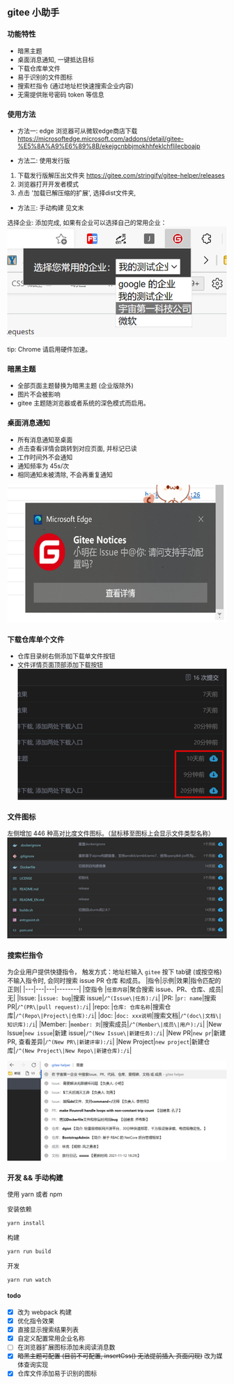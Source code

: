 ## gitee 小助手

### 功能特性
- 暗黑主题
- 桌面消息通知, 一键抵达目标
- 下载仓库单文件
- 易于识别的文件图标
- 搜索栏指令 (通过地址栏快速搜索企业内容)
- 无需提供账号密码 token 等信息
### 使用方法
- 方法一:
 edge 浏览器可从微软edge商店下载 https://microsoftedge.microsoft.com/addons/detail/gitee-%E5%8A%A9%E6%89%8B/ekejgcnbbjmokhhfeklchflilecboajp

- 方法二: 使用发行版
1. 下载发行版解压出文件夹 https://gitee.com/stringify/gitee-helper/releases
2. 浏览器打开开发者模式
3. 点击 '加载已解压缩的扩展', 选择dist文件夹,
- 方法三: 手动构建
见文末

选择企业: 
添加完成,  如果有企业可以选择自己的常用企业：
 ![输入图片说明](example-img/select-enterprises.png)

tip: Chrome 请启用硬件加速。

### 暗黑主题
  - 全部页面主题替换为暗黑主题 (企业版除外)
  - 图片不会被影响
  - gitee 主题随浏览器或者系统的深色模式而启用。
  
### 桌面消息通知
 - 所有消息通知至桌面
 - 点击查看详情会跳转到对应页面, 并标记已读
 - 工作时间外不会通知
 - 通知频率为 45s/次
 - 相同通知未被清除, 不会再重复通知

![输入图片说明](example-img/image.png)
### 下载仓库单个文件
- 仓库目录树右侧添加下载单文件按钮
- 文件详情页面顶部添加下载按钮
![输入图片说明](example-img/example-downlaod.png)
### 文件图标
左侧增加 446 种高对比度文件图标。（鼠标移至图标上会显示文件类型名称）
![输入图片说明](example-img/file-icon-example.png)

### 搜索栏指令
为企业用户提供快捷指令，
 触发方式：地址栏输入 `gitee` 按下 tab键 (或按空格)
不输入指令时, 会同时搜索 issue PR 仓库 和成员。
|指令|示例|效果|指令匹配的正则|
|---|---|---|--------|
|空指令 |`任意内容`|聚合搜索 issue、PR、仓库、成员|无|
|Issue: |`issue: bug`|搜索 issue|`/^(Issue\|任务):/i`|
|PR: |`pr: name`|搜索 PR|`/^(PR\|pull request):/i`|
|repo: |`仓库: 仓库名称`|搜索仓库|`/^(Repo\|Project\|仓库):/i`|
|doc: |`doc: xxx说明`|搜索文档|`/^(doc\|文档\|知识库):/i`|
|Member: |`member: 刘`|搜索成员|`/^(Member\|成员\|用户):/i`|
|New Issue|`new issue`|新建 issue|`/^(New Issue\|新建任务):/i`|
|New PR|`new pr`|新建 PR, 查看差异|`/^(New PR\|新建评审):/i`|
|New Project|`new project`|新建仓库|`/^(New Project\|New Repo\|新建仓库):/i`|


![搜索效果](example-img/search-example.png)

### 开发 && 手动构建
使用 yarn 或者 npm

安装依赖
```bash
yarn install
```
构建
```bash
yarn run build
```
开发
```bash
yarn run watch
```
#### todo
 - [x] 改为 webpack 构建
 - [x] 优化指令效果
 - [x] 直接显示搜索结果列表
 - [x] 自定义配置常用企业名称
 - [ ] 在浏览器扩展图标添加未阅读消息数
 - [x]  ~~暗黑主题可配置 (目前不可配置, insertCss() 无法提前插入 页面闪现)~~ 改为媒体查询实现
 - [x] 仓库文件添加易于识别的图标